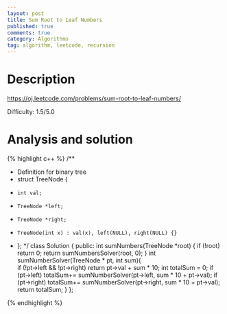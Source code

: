 ```yaml
---
layout: post
title: Sum Root to Leaf Numbers 
published: true
comments: true
category: Algorithms
tag: algorithm, leetcode, recursion
---
```



# Description

https://oj.leetcode.com/problems/sum-root-to-leaf-numbers/

Difficulty: 1.5/5.0

# Analysis and solution

{% highlight c++ %}
/**
 * Definition for binary tree
 * struct TreeNode {
 *     int val;
 *     TreeNode *left;
 *     TreeNode *right;
 *     TreeNode(int x) : val(x), left(NULL), right(NULL) {}
 * };
 */
class Solution {
public:
    int sumNumbers(TreeNode *root) {
    	if (!root) return 0;
  		return sumNumbersSolver(root, 0);
    }
    int sumNumberSolver(TreeNode * pt, int sum){    	
    	if (!pt->left && !pt->right)
    		return pt->val + sum * 10;
    	int totalSum = 0;
    	if (pt->left)
    		totalSum+= sumNumberSolver(pt->left, sum * 10 + pt->val);
    	if (pt->right)
    		totalSum+= sumNumberSolver(pt->right, sum * 10 + pt->val);    		
    	return totalSum;
    }
};

{% endhighlight %}